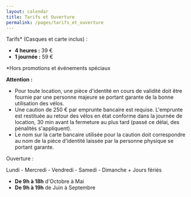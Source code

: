 ```yaml
---
layout: calendar
title: Tarifs et Ouverture
permalink: /pages/tarifs_et_ouverture
---
```


Tarifs\* (Casques et carte inclus) :

- **4 heures :** 39 €
- **1 journée :** 59 €

\*Hors promotions et événements spéciaux

**Attention :**

- Pour toute location, une pièce d'identité en cours de validité doit être fournie par une personne majeure se portant garante de la bonne utilisation des vélos.
- Une caution de 250 € par emprunte bancaire est requise. L'emprunte est restituée au retour des vélos en état conforme dans la journée de location, 30 min avant la fermeture au plus tard (passé ce délai, des pénalités s'appliquent).
- Le nom sur la carte bancaire utilisée pour la caution doit correspondre au nom de la pièce d'identité laissée par la personne physique se portant garante.

Ouverture :

Lundi - Mercredi - Vendredi - Samedi - Dimanche + Jours fériés

- **De 9h à 18h** d'Octobre à Mai
- **De 9h à 19h** de Juin à Septembre
